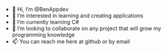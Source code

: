 - 👋 Hi, I’m @BenAppdev
- 👀 I’m interested in learning and creating applications
- 🌱 I’m currently learning C#
- 💞️ I’m looking to collaborate on any project that will grow my programming knowledge
- 📫 You can reach me here at github or by email

<!---
BenAppdev/BenAppdev is a ✨ special ✨ repository because its `README.md` (this file) appears on your GitHub profile.
You can click the Preview link to take a look at your changes.
--->
